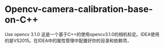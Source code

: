 # Opencv-camera-calibration-base-on-C++
Use opencv 3.1.0
这是一个基于C++的使用opencv3.1.0的相机标定。IDEA使用的是VS2015。在IDEA中的属性管理中配置好你的目录和依赖项，
